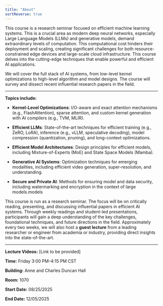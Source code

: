 ```yaml
---
title: "About"
sortReverse: true
---
```


This course is a research seminar focused on efficient machine learning systems. This is a crucial area as modern deep neural networks, especially Large Language Models (LLMs) and generative models, demand extraordinary levels of computation. This computational cost hinders their deployment and scaling, creating significant challenges for both resource-constrained edge devices and large-scale cloud infrastructure. This course delves into the cutting-edge techniques that enable powerful and efficient AI applications.

We will cover the full stack of AI systems, from low-level kernel optimizations to high-level algorithm and model designs. The course will survey and dissect recent influential research papers in the field.

---
**Topics include:**
- **Kernel-Level Optimizations**: I/O-aware and exact attention mechanisms (e.g., FlashAttention), sparse attention, and custom kernel generation with AI compilers (e.g., TVM, MLIR).

- **Efficient LLMs**: State-of-the-art techniques for efficient training (e.g., ZeRO, LoRA), inference (e.g., vLLM, speculative decoding), model compression (quantization, pruning), and long-context optimizations.

- **Efficient Model Architectures**: Design principles for efficient models, including Mixture-of-Experts (MoE) and State Space Models (Mamba).

- **Generative AI Systems**: Optimization techniques for emerging modalities, including efficient video generation, super-resolution, and understanding.

- **Secure and Private AI**: Methods for ensuring model and data security, including watermarking and encryption in the context of large models.models

This course is run as a research seminar. The focus will be on critically reading, presenting, and discussing influential papers in efficient AI systems. Through weekly readings and student-led presentations, participants will gain a deep understanding of the key challenges, foundational techniques, and future directions in the field. Approximately every two weeks, we will also host a **guest lecture** from a leading researcher or engineer from academia or industry, providing direct insights into the state-of-the-art.

---

**Lecture Videos:** [Link to be provided] 

**Time:** Friday 3:00 PM–4:15 PM CST

**Building:**  Anne and Charles Duncan Hall 

**Room:** 1070

**Start Date:** 08/25/2025 

**End Date:** 12/05/2025

